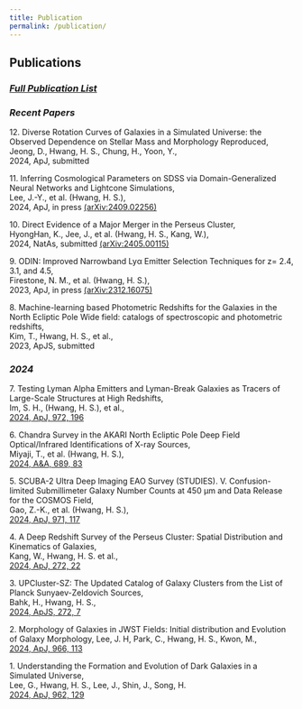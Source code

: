 ```yaml
---
title: Publication
permalink: /publication/
---
```


## **Publications**

### [_Full Publication List_](https://hwanghs.github.io/publications) 

###  _Recent Papers_

12\. Diverse Rotation Curves of Galaxies in a Simulated Universe: the Observed Dependence on Stellar Mass and Morphology Reproduced,<br>
Jeong, D., Hwang, H. S., Chung, H., Yoon, Y.,<br>
2024, ApJ, submitted

11\. Inferring Cosmological Parameters on SDSS via Domain-Generalized Neural Networks and Lightcone Simulations,<br>
Lee, J.-Y., et al. (Hwang, H. S.),<br>
2024, ApJ, in press [(arXiv:2409.02256)](https://ui.adsabs.harvard.edu/abs/2024arXiv240902256L/abstract)

10\. Direct Evidence of a Major Merger in the Perseus Cluster,<br>
HyongHan, K., Jee, J., et al. (Hwang, H. S., Kang, W.),<br>
2024, NatAs, submitted [(arXiv:2405.00115)](https://ui.adsabs.harvard.edu/abs/2024arXiv240500115H/abstract)

9\. ODIN: Improved Narrowband Lyα Emitter Selection Techniques for z= 2.4, 3.1, and 4.5,<br>
Firestone, N. M., et al. (Hwang, H. S.),<br>
2023, ApJ, in press [(arXiv:2312.16075)](https://ui.adsabs.harvard.edu/abs/2023arXiv231216075F/abstract)

8\. Machine-learning based Photometric Redshifts for the Galaxies in the North Ecliptic Pole Wide field: catalogs of spectroscopic and photometric redshifts,<br>
Kim, T., Hwang, H. S., et al.,<br>
2023, ApJS, submitted

###  _2024_

7\. Testing Lyman Alpha Emitters and Lyman-Break Galaxies as Tracers of Large-Scale Structures at High Redshifts,<br>
Im, S. H., (Hwang, H. S.), et al.,<br>
[2024, ApJ, 972, 196](https://ui.adsabs.harvard.edu/abs/2024ApJ...972..196I/abstract)

6\. Chandra Survey in the AKARI North Ecliptic Pole Deep Field Optical/Infrared Identifications of X-ray Sources,<br>
Miyaji, T., et al. (Hwang, H. S.),<br>
[2024, A&A, 689, 83](https://ui.adsabs.harvard.edu/abs/2024arXiv240713864M/abstract)

5\. SCUBA-2 Ultra Deep Imaging EAO Survey (STUDIES). V. Confusion-limited Submillimeter Galaxy Number Counts at 450 μm and Data Release for the COSMOS Field,<br>
Gao, Z.-K., et al. (Hwang, H. S.),<br>
[2024, ApJ, 971, 117](https://ui.adsabs.harvard.edu/abs/2024arXiv240520616G/abstract)

4\. A Deep Redshift Survey of the Perseus Cluster: Spatial Distribution and Kinematics of Galaxies,<br>
Kang, W., Hwang, H. S. et al.,<br>
[2024, ApJ, 272, 22](https://ui.adsabs.harvard.edu/abs/2024ApJS..272...22K/abstract)

3\. UPCluster-SZ: The Updated Catalog of Galaxy Clusters from the List of Planck Sunyaev-Zeldovich Sources,<br>
Bahk, H., Hwang, H. S., <br>
[2024, ApJS, 272, 7](https://ui.adsabs.harvard.edu/abs/2024ApJS..272....7B/abstract)

2\. Morphology of Galaxies in JWST Fields: Initial distribution and Evolution of Galaxy Morphology,
Lee, J. H, Park, C., Hwang, H. S., Kwon, M.,<br>
[2024, ApJ, 966, 113](https://ui.adsabs.harvard.edu/abs/2024ApJ...966..113L/abstract)

1\. Understanding the Formation and Evolution of Dark Galaxies in a Simulated Universe,<br>
Lee, G., Hwang, H. S., Lee, J., Shin, J., Song, H.<br> 
[2024, ApJ, 962, 129](https://ui.adsabs.harvard.edu/abs/2024ApJ...962..129L/abstract)



